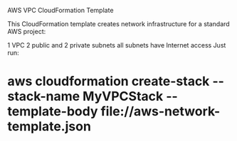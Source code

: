 AWS VPC CloudFormation Template

This CloudFormation template creates network infrastructure for a standard AWS project:

1 VPC
2 public and 2 private subnets
all subnets have Internet access
Just run:
# aws cloudformation create-stack --stack-name MyVPCStack --template-body file://aws-network-template.json
